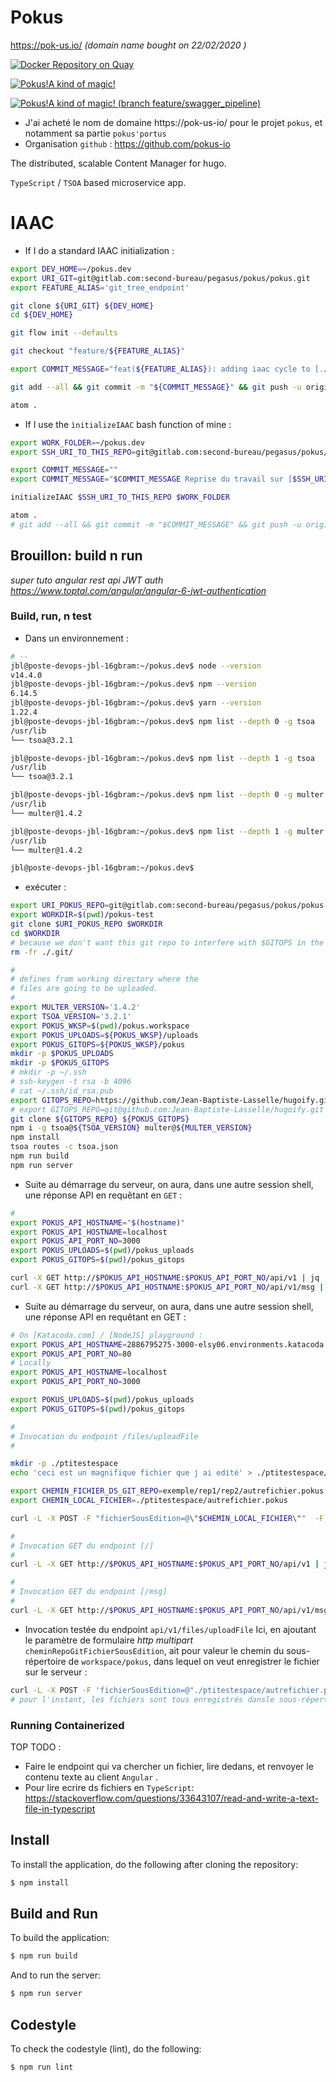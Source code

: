# Pokus

https://pok-us.io/ _(domain name bought on 22/02/2020 )_

[![Docker Repository on Quay](https://quay.io/repository/pok-us-io/pokus_api_oci_build/status "Docker Repository on Quay")](https://quay.io/repository/pok-us-io/pokus_api_oci_build)

[![Pokus!A kind of magic!](https://circleci.com/gh/pokusio/pokus.svg?style=svg)](https://circleci.com/gh/pokusio/pokus)

[![Pokus!A kind of magic! (branch feature/swagger_pipeline)](https://circleci.com/gh/pokusio/pokus/tree/feature/swagger_pipeline.svg?style=svg)](https://circleci.com/gh/pokusio/pokus/tree/feature/swagger_pipeline)



* J'ai acheté le nom de domaine https://pok-us-io/ pour le projet `pokus`, et notamment sa partie `pokus'portus`
* Organisation `github` : https://github.com/pokus-io

The distributed, scalable Content Manager for hugo.

`TypeScript` / `TSOA` based microservice app.

# IAAC

* If I do a standard IAAC initialization :

```bash
export DEV_HOME=~/pokus.dev
export URI_GIT=git@gitlab.com:second-bureau/pegasus/pokus/pokus.git
export FEATURE_ALIAS='git_tree_endpoint'

git clone ${URI_GIT} ${DEV_HOME}
cd ${DEV_HOME}

git flow init --defaults

git checkout "feature/${FEATURE_ALIAS}"

export COMMIT_MESSAGE="feat(${FEATURE_ALIAS}): adding iaac cycle to [./README.md]"

git add --all && git commit -m "${COMMIT_MESSAGE}" && git push -u origin HEAD

atom .

```

* If I use the `ìnitializeIAAC` bash function of mine :

```bash
export WORK_FOLDER=~/pokus.dev
export SSH_URI_TO_THIS_REPO=git@gitlab.com:second-bureau/pegasus/pokus/pokus.git

export COMMIT_MESSAGE=""
export COMMIT_MESSAGE="$COMMIT_MESSAGE Reprise du travail sur [$SSH_URI_TO_THIS_REPO]"

initializeIAAC $SSH_URI_TO_THIS_REPO $WORK_FOLDER

atom .
# git add --all && git commit -m "$COMMIT_MESSAGE" && git push -u origin master

```

## Brouillon: build n run

_super tuto angular rest api JWT auth https://www.toptal.com/angular/angular-6-jwt-authentication_


### Build, run, n test

* Dans un environnement :

```bash
# --
jbl@poste-devops-jbl-16gbram:~/pokus.dev$ node --version
v14.4.0
jbl@poste-devops-jbl-16gbram:~/pokus.dev$ npm --version
6.14.5
jbl@poste-devops-jbl-16gbram:~/pokus.dev$ yarn --version
1.22.4
jbl@poste-devops-jbl-16gbram:~/pokus.dev$ npm list --depth 0 -g tsoa
/usr/lib
└── tsoa@3.2.1

jbl@poste-devops-jbl-16gbram:~/pokus.dev$ npm list --depth 1 -g tsoa
/usr/lib
└── tsoa@3.2.1

jbl@poste-devops-jbl-16gbram:~/pokus.dev$ npm list --depth 0 -g multer
/usr/lib
└── multer@1.4.2

jbl@poste-devops-jbl-16gbram:~/pokus.dev$ npm list --depth 1 -g multer
/usr/lib
└── multer@1.4.2

jbl@poste-devops-jbl-16gbram:~/pokus.dev$

```

* exécuter :

```bash
export URI_POKUS_REPO=git@gitlab.com:second-bureau/pegasus/pokus/pokus.git
export WORKDIR=$(pwd)/pokus-test
git clone $URI_POKUS_REPO $WORKDIR
cd $WORKDIR
# because we don't want this git repo to interfere with $GITOPS in the workpsace
rm -fr ./.git/

#
# defines from working directory where the
# files are going to be uploaded.
#
export MULTER_VERSION='1.4.2'
export TSOA_VERSION='3.2.1'
export POKUS_WKSP=$(pwd)/pokus.workspace
export POKUS_UPLOADS=${POKUS_WKSP}/uploads
export POKUS_GITOPS=${POKUS_WKSP}/pokus
mkdir -p $POKUS_UPLOADS
mkdir -p $POKUS_GITOPS
# mkdir -p ~/.ssh
# ssh-keygen -t rsa -b 4096
# cat ~/.ssh/id_rsa.pub
export GITOPS_REPO=https://github.com/Jean-Baptiste-Lasselle/hugoify.git
# export GITOPS_REPO=git@github.com:Jean-Baptiste-Lasselle/hugoify.git
git clone ${GITOPS_REPO} ${POKUS_GITOPS}
npm i -g tsoa@${TSOA_VERSION} multer@${MULTER_VERSION}
npm install
tsoa routes -c tsoa.json
npm run build
npm run server
```

* Suite au démarrage du serveur, on aura, dans une autre session shell, une réponse API en requêtant en `GET` :

```bash
#
export POKUS_API_HOSTNAME="$(hostname)"
export POKUS_API_HOSTNAME=localhost
export POKUS_API_PORT_NO=3000
export POKUS_UPLOADS=$(pwd)/pokus_uploads
export POKUS_GITOPS=$(pwd)/pokus_gitops

curl -X GET http://$POKUS_API_HOSTNAME:$POKUS_API_PORT_NO/api/v1 | jq .
curl -X GET http://$POKUS_API_HOSTNAME:$POKUS_API_PORT_NO/api/v1/msg | jq .

```

* Suite au démarrage du serveur, on aura, dans une autre session shell, une réponse API en requêtant en GET :

```bash
# On [Katacoda.com] / [NodeJS] playground :
export POKUS_API_HOSTNAME=2886795275-3000-elsy06.environments.katacoda.com
export POKUS_API_PORT_NO=80
# Locally
export POKUS_API_HOSTNAME=localhost
export POKUS_API_PORT_NO=3000

export POKUS_UPLOADS=$(pwd)/pokus_uploads
export POKUS_GITOPS=$(pwd)/pokus_gitops

#
# Invocation du endpoint /files/uploadFile
#

mkdir -p ./ptitestespace
echo 'ceci est un magnifique fichier que j ai edité' > ./ptitestespace/autrefichier.pokus

export CHEMIN_FICHIER_DS_GIT_REPO=exemple/rep1/rep2/autrefichier.pokus
export CHEMIN_LOCAL_FICHIER=./ptitestespace/autrefichier.pokus

curl -L -X POST -F "fichierSousEdition=@\"$CHEMIN_LOCAL_FICHIER\""  -F "cheminRepoGitFichierSousEdition=\"$CHEMIN_FICHIER_DS_GIT_REPO\"" http://$POKUS_API_HOSTNAME:$POKUS_API_PORT_NO/api/v1/files/uploadFile | jq .

#
# Invocation GET du endpoint [/]
#
curl -L -X GET http://$POKUS_API_HOSTNAME:$POKUS_API_PORT_NO/api/v1 | jq .

#
# Invocation GET du endpoint [/msg]
#
curl -L -X GET http://$POKUS_API_HOSTNAME:$POKUS_API_PORT_NO/api/v1/msg | jq .
```

* Invocation testée du endpoint `api/v1/files/uploadFile` Ici, en ajoutant le paramètre de formulaire _http multipart_ `cheminRepoGitFichierSousEdition`, ait pour valeur le chemin du sous-répertoire de `workspace/pokus`, dans lequel on veut enregistrer le fichier sur le serveur :

```bash
curl -L -X POST -F 'fichierSousEdition=@"./ptitestespace/autrefichier.pokus"'  -F 'cheminRepoGitFichierSousEdition="./ptitestespace/autrefichier.pokus"' http://$POKUS_API_HOSTNAME:$POKUS_API_PORT_NO/api/v1/files/uploadFile
# pour l'instant, les fichiers sont tous enregistrés dansle sous-répertoire 'workspace/pokus/subfolder1'
```

### Running Containerized

TOP TODO :

* Faire le endpoint qui va chercher un fichier, lire dedans, et renvoyer le contenu texte au client `Angular` .
* Pour lire ecrire ds fichiers en `TypeScript`: https://stackoverflow.com/questions/33643107/read-and-write-a-text-file-in-typescript


## Install

To install the application, do the following after cloning the repository:
```bash
$ npm install
```

## Build and Run
To build the application:
```bash
$ npm run build
```

And to run the server:
```bash
$ npm run server
```

## Codestyle
To check the codestyle (lint), do the following:
```bash
$ npm run lint
```

